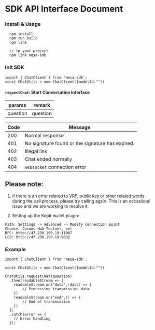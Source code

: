 # SDK API Interface Document

### Install & Usage

```
  npm install
  npm run build
  npm link
```

```
  // in your project
  npm link nesa-sdk
```

### Init SDK

 ```
 import { ChatClient } from 'nesa-sdk';
 const ChatUtils = new ChatClient({modelId:""})
 ```

#### `requestChat`: Start Conversation Interface

| params | remark                                          |
| ---- | ------------------------------------------------ |
| question  | question                                  |


| Code | Message                                          |
| ---- | ------------------------------------------------ |
| 200  | Normal response                                  |
| 401  | No signature found or the signature has expired. |
| 402  | Illegal link                                     |
| 403  | Chat ended normally                              |
| 404  | `websocket` connection error                     |

## Please note:

1. If there is an error related to VRF, publicKey or other related words during the call process, please try calling again. This is an occasional issue and we are working to resolve it.

2. Setting up the Keplr wallet plugin:
```
Path: Settings -> Advanced -> Modify connection point
Choose: Cosmos Hub Testnet, set 
RPC: http://47.238.190.19:11007
LCD: http://47.238.190.19:9032

```
### Example

```
import { ChatClient } from 'nesa-sdk';

const ChatUtils = new ChatClient({modelId:""})

ChatUtils.requestChat(question)
  .then(readableStream => {
    readableStream.on("data",(data) => {
        // Processing transmission data
    })
    readableStream.on("end",() => {
        // End of transmission
    })
  })
  .catch(error => {
    // Error handling
  });

```